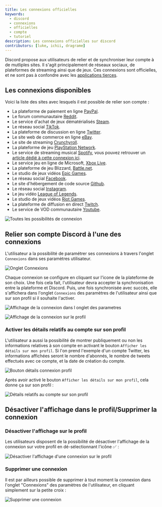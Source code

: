 ```yaml
---
title: Les connexions officielles
keywords:
  - discord
  - connexions
  - officielles
  - compte
  - tutoriel
description: Les connexions officielles sur discord
contributors: [luke, ichii, dragrame]
---
```


Discord propose aux utilisateurs de relier et de synchroniser leur compte à de mutliples sites.
Il s'agit principalement de réseaux sociaux, de plateformes de streaming ainsi que de jeux. Ces connexions sont officielles, et ne sont pas à confondre avec les [applications tierces](https://discord.fr/wiki/parametres-compte/connexions-compte/applications-autorisees/).

## Les connexions disponibles

Voici la liste des sites avec lesquels il est possible de relier son compte :

- La plateforme de paiement en ligne [PayPal](https://www.paypal.com/fr/business).
- Le forum communautaire [Reddit](https://reddit.com).
- Le service d'achat de jeux dématérialisés [Steam](https://steam.com).
- Le réseau social [TikTok](https://www.tiktok.com/fr/). 
- La plateforme de discussion en ligne [Twitter](https://twitter.com).
- Le site web de commerce en ligne [eBay](https://www.ebay.fr/).
- Le site de streaming [Crunchyroll](https://www.crunchyroll.com/fr/).
- La plateforme de jeu [PlayStation Network](https://playstation.com). 
- Le service de streaming musical [Spotify](https://spotify.com), vous pouvez retrouver un [article dédié à cette connexion ici](https://discord.fr/wiki/parametres-compte/connexions-compte/connexion-spotify/).
- Le service jeu en ligne de Microsoft, [Xbox Live](https://xbox.com).
- La plateforme de jeu Blizzard, [Battle.net](https://blizzard.com).
- Le studio de jeux vidéos [Epic Games](https://www.epicgames.com/site/fr/home).
- Le réseau social [Facebook](https://facebook.com).
- Le site d'hébergement de code source [Github](https://github.com).
- Le réseau social [Instagram](https://www.instagram.com/).
- Le jeu vidéo [League of Legends](https://www.leagueoflegends.com/fr-fr/).
- Le studio de jeux vidéos [Riot Games](https://www.riotgames.com/fr).
- La plateforme de diffusion en direct [Twitch](https://twitch.tv).
- Le service de VOD communautaire [Youtube](https://youtube.com).


![Toutes les possibilités de connexion](https://user-images.githubusercontent.com/130356808/233009477-920765a2-7feb-4bc6-b4a6-ff092656d974.png)

## Relier son compte Discord à l'une des connexions

L'utilisateur a la possibilité de paramétrer ses connexions à travers l'onglet `Connexions` dans ses paramètres utilisateur.

![Onglet Connexions](https://i.discord.fr/CzF.png)

 Chaque connexion se configure en cliquant sur l'icone de la plateforme de son choix. Une fois cela fait, l'utilisateur devra accepter la synchronisation entre la plateforme et Discord. Puis, une fois synchronisée avec succès, elle s'affichera dans l'onglet `Connexions` des paramètres de l'utilisateur ainsi que sur son profil si il souhaite l'activer.
 
![Affichage de la connexion dans l onglet des parametres](https://i.discord.fr/mhA.png) 
    
![Affichage de la connexion sur le profil](https://i.discord.fr/95E.png)

### Activer les détails relatifs au compte sur son profil

L'utilisateur a aussi la possibilité de montrer publiquement ou non les informations relatives à son compte en activant le bouton `Afficher les détails sur mon profil`. Si l'on prend l'exemple d'un compte Twitter, les informations affichées seront le nombre d'abonnés, le nombre de tweets effectués avec ce compte, et la date de création du compte. 

![Bouton détails connexion profil](https://user-images.githubusercontent.com/130356808/233023822-88e451c0-305c-4737-a130-2ced9df4b35c.PNG)

Après avoir activé le bouton `Afficher les détails sur mon profil`, cela donne ça sur son profil : 

![Détails relatifs au compte sur son profil](https://user-images.githubusercontent.com/130356808/233020970-7546674c-632d-47a4-9c6b-27e456b70877.png)



## Désactiver l'affichage dans le profil/Supprimer la connexion
### Désactiver l'affichage sur le profil 

Les utilisateurs disposent de la possibilité de désactiver l'affichage de la connexion sur votre profil en dé-sélectionnant l'icône ✅ :

![Désactiver l'affichage d'une connexion sur le profil](https://i.discord.fr/MHt.png)

### Supprimer une connexion

Il est par ailleurs possible de supprimer à tout moment la connexion dans l'onglet "Connexions" des paramètres de l'utilisateur, en cliquant simplement sur la petite croix : 

![Supprimer une connexion](https://i.discord.fr/uzh.png)
